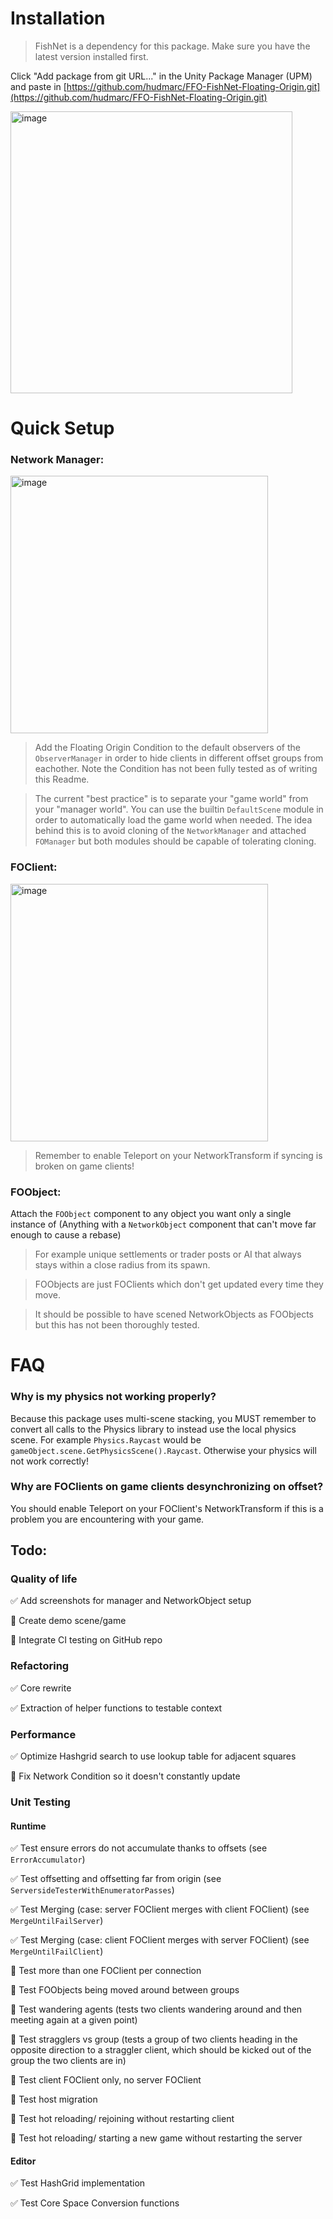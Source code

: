 # Installation
> FishNet is a dependency for this package. Make sure you have the latest version installed first.

Click "Add package from git URL..." in the Unity Package Manager (UPM) and paste in [https://github.com/hudmarc/FFO-FishNet-Floating-Origin.git](https://github.com/hudmarc/FFO-FishNet-Floating-Origin.git)

<img width="451" alt="image" src="https://user-images.githubusercontent.com/44267994/228247674-b075e104-a93a-4a9f-bdbe-5d0b2c8a49ba.png">

# Quick Setup

### Network Manager:

<img width="412" alt="image" src="https://github.com/hudmarc/FFO-FishNet-Floating-Origin/assets/44267994/5213f8e8-f3a1-4f89-9133-3e066068f03e">

> Add the Floating Origin Condition to the default observers of the `ObserverManager` in order to hide clients in different offset groups from eachother. Note the Condition has not been fully tested as of writing this Readme.

> The current "best practice" is to separate your "game world" from your "manager world". You can use the builtin `DefaultScene` module in order to automatically load the game world when needed. The idea behind this is to avoid cloning of the `NetworkManager` and attached `FOManager` but both modules should be capable of tolerating cloning.

### FOClient:

<img width="412" alt="image" src="https://github.com/hudmarc/FFO-FishNet-Floating-Origin/assets/44267994/e4a396ce-81bc-4450-ad39-c6b1030b7d88">

> Remember to enable Teleport on your NetworkTransform if syncing is broken on game clients!

### FOObject:
Attach the `FOObject` component to any object you want only a single instance of (Anything with a `NetworkObject` component that can't move far enough to cause a rebase)
> For example unique settlements or trader posts or AI that always stays within a close radius from its spawn.

> FOObjects are just FOClients which don't get updated every time they move.

> It should be possible to have scened NetworkObjects as FOObjects but this has not been thoroughly tested.

# FAQ

### Why is my physics not working properly?

Because this package uses multi-scene stacking, you MUST remember to convert all calls to the Physics library to instead use the local physics scene. For example `Physics.Raycast` would be `gameObject.scene.GetPhysicsScene().Raycast`. Otherwise your physics will not work correctly!

### Why are FOClients on game clients desynchronizing on offset?
You should enable Teleport on your FOClient's NetworkTransform if this is a problem you are encountering with your game.

## Todo:
### Quality of life
✅ Add screenshots for manager and NetworkObject setup

🔲 Create demo scene/game

🔲 Integrate CI testing on GitHub repo

### Refactoring
✅ Core rewrite

✅ Extraction of helper functions to testable context

### Performance
✅ Optimize Hashgrid search to use lookup table for adjacent squares

🔲 Fix Network Condition so it doesn't constantly update

### Unit Testing
#### Runtime
✅ Test ensure errors do not accumulate thanks to offsets (see `ErrorAccumulator`)

✅ Test offsetting and offsetting far from origin (see `ServersideTesterWithEnumeratorPasses`)

✅ Test Merging (case: server FOClient merges with client FOClient) (see `MergeUntilFailServer`)

✅ Test Merging (case: client FOClient merges with server FOClient) (see `MergeUntilFailClient`)

🔲 Test more than one FOClient per connection

🔲 Test FOObjects being moved around between groups

🔲 Test wandering agents (tests two clients wandering around and then meeting again at a given point)

🔲 Test stragglers vs group (tests a group of two clients heading in the opposite direction to a straggler client, which should be kicked out of the group the two clients are in)

🔲 Test client FOClient only, no server FOClient

🔲 Test host migration

🔲 Test hot reloading/ rejoining without restarting client

🔲 Test hot reloading/ starting a new game without restarting the server

#### Editor
✅ Test HashGrid implementation

✅ Test Core Space Conversion functions
